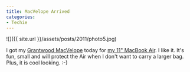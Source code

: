 ```yaml
---
title: MacVelope Arrived
categories:
- Techie
---
```


![]({{ site.url }}/assets/posts/2011/photo5.jpg)
  



I got my [Grantwood MacVelope](http://www.grantwoodtechnology.com/macvelope/) today for [my 11" MacBook Air](/thingelstad/happy-birthday-macbook-air). I like it. It's fun, small and will protect the Air when I don't want to carry a larger bag.
Plus, it is cool looking. :-)
